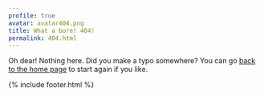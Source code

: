 ```yaml
---
profile: true
avatar: avatar404.png
title: What a bore! 404!
permalink: 404.html
---
```


Oh dear! Nothing here. Did you make a typo somewhere? You can go [back to the home page](/) to start again if you like.

{% include footer.html %}
